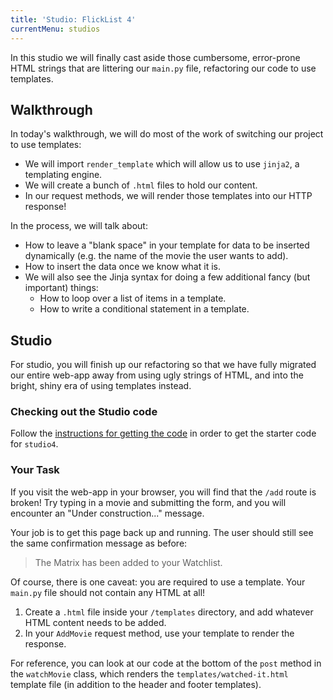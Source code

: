 ```yaml
---
title: 'Studio: FlickList 4'
currentMenu: studios
---
```


In this studio we will finally cast aside those cumbersome, error-prone HTML strings that are littering our `main.py` file, refactoring our code to use templates.

## Walkthrough

In today's walkthrough, we will do most of the work of switching our project to use templates:

- We will import `render_template` which will allow us to use `jinja2`, a templating engine.
- We will create a bunch of `.html` files to hold our content.
- In our request methods, we will render those templates into our HTTP response!

In the process, we will talk about:

- How to leave a "blank space" in your template for data to be inserted dynamically (e.g. the name of the movie the user wants to add).
- How to insert the data once we know what it is.
- We will also see the Jinja syntax for doing a few additional fancy (but important) things:
    - How to loop over a list of items in a template.
    - How to write a conditional statement in a template.

## Studio

For studio, you will finish up our refactoring so that we have fully migrated our entire web-app away from using ugly strings of HTML, and into the bright, shiny era of using templates instead.

### Checking out the Studio code

Follow the [instructions for getting the code][get-the-code] in order to get the starter code for `studio4`.

### Your Task

If you visit the web-app in your browser, you will find that the `/add` route is broken! Try typing in a movie and submitting the form, and you will encounter an "Under construction..." message.

Your job is to get this page back up and running. The user should still see the same confirmation message as before:

> The Matrix has been added to your Watchlist.

Of course, there is one caveat: you are required to use a template. Your `main.py` file should not contain any HTML at all!

1. Create a `.html` file inside your `/templates` directory, and add whatever HTML content needs to be added.
2. In your `AddMovie` request method, use your template to render the response.

For reference, you can look at our code at the bottom of the `post` method in the `watchMovie` class, which renders the `templates/watched-it.html` template file (in addition to the header and footer templates).


[get-the-code]: ../getting-the-code/
